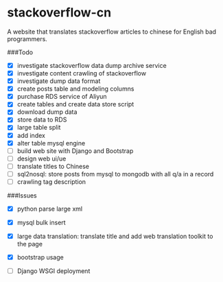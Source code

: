 # stackoverflow-cn
A website that translates stackoverflow articles to chinese for English bad programmers.

###Todo
- [x] investigate stackoverflow data dump archive service
- [x] investigate content crawling of stackoverflow
- [x] investigate dump data format
- [x] create posts table and modeling columns
- [x] purchase RDS service of Aliyun
- [x] create tables and create data store script
- [x] download dump data
- [x] store data to RDS 
- [x] large table split
- [x] add index
- [x] alter table mysql engine
- [ ] build web site with Django and Bootstrap
- [ ] design web ui/ue
- [ ] translate titles to Chinese
- [ ] sql2nosql: store posts from mysql to mongodb with all q/a in a record 
- [ ] crawling tag description

###Issues
- [x] python parse large xml
- [x] mysql bulk insert
- [x] large data translation: translate title and add web translation toolkit to the page
- [x] bootstrap usage
- [ ] Django WSGI deployment

